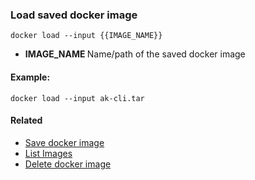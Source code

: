 ### Load saved docker image

`docker load --input {{IMAGE_NAME}}`

- <b>IMAGE_NAME </b> Name/path of the saved docker image

#### Example:

`docker load --input ak-cli.tar`


#### Related

- [Save docker image](docker-image-save.md)
- [List Images](docker-images-list.md)
- [Delete docker image](docker-image-rm.md)
